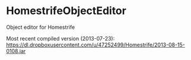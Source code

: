HomestrifeObjectEditor
================

Object editor for Homestrife

Most recent compiled version (2013-07-23): https://dl.dropboxusercontent.com/u/47252499/Homestrife/2013-08-15-0108.jar
